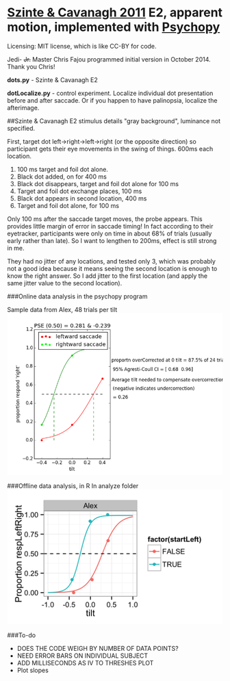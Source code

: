 [Szinte & Cavanagh 2011](http://www.journalofvision.org/content/11/2/4.short) E2, apparent motion, implemented with [Psychopy](https://github.com/psychopy/psychopy)
============================
Licensing: MIT license, which is like CC-BY for code.

Jedi- ~~Jr.~~ Master Chris Fajou programmed initial version in October 2014. Thank you Chris!

**dots.py** - Szinte & Cavanagh E2

**dotLocalize.py** - control experiment. Localize individual dot presentation before and after saccade. Or if you happen to have palinopsia, localize the afterimage.

##Szinte & Cavanagh E2 stimulus details
"gray background", luminance not specified.

First, target dot left->right->left->right (or the opposite direction) so participant gets their eye movements in the swing of things. 600ms each location.

1. 100 ms target and foil dot alone.
2. Black dot added, on for 400 ms
3. Black dot disappears, target and foil dot alone for 100 ms
4. Target and foil dot exchange places, 100 ms
5. Black dot appears in second location, 400 ms
6. Target and foil dot alone, for 100 ms

Only 100 ms after the saccade target moves, the probe appears. This provides little margin of error in saccade timing! In fact according to their eyetracker, participants were only on time in about 68% of trials (usually early rather than late). So I want to lengthen to 200ms, effect is still strong in me.

They had no jitter of any locations, and tested only 3, which was probably not a good idea because it means seeing the second location is enough to know the right answer. So I  add jitter to the first location (and apply the same jitter value to the second location).

###Online data analysis in the psychopy program

Sample data from Alex, 48 trials per tilt
![plot](https://github.com/alexholcombe/spatiotopic-motion/blob/master/figures/examples/AlexResults.png "Example results plot")

###Offline data analysis, in R
In analyze folder
![plot](https://github.com/alexholcombe/spatiotopic-motion/blob/master/figures/examples/bySubjectE1Alex.png "Example results plot")

###To-do

* DOES THE CODE WEIGH BY NUMBER OF DATA POINTS?
* NEED ERROR BARS ON INDIVIDUAL SUBJECT
* ADD MILLISECONDS AS IV TO THRESHES PLOT
* Plot slopes